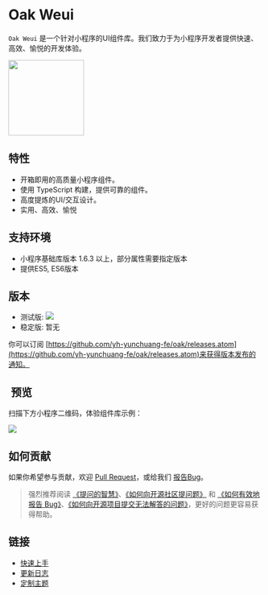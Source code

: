 # Oak Weui
`Oak Weui` 是一个针对小程序的UI组件库。我们致力于为小程序开发者提供快速、高效、愉悦的开发体验。

<img src="https://static.yonghuivip.com/oak/images/logo.png" style="width: 150px;display: blok;">

## 特性
- 开箱即用的高质量小程序组件。
- 使用 TypeScript 构建，提供可靠的组件。
- 高度提炼的UI/交互设计。
- 实用、高效、愉悦

## 支持环境
- 小程序基础库版本 1.6.3 以上，部分属性需要指定版本
- 提供ES5, ES6版本

## 版本
- 测试版: [![](https://img.shields.io/badge/npm-v0.0.2--beta.3-blue)](https://www.npmjs.com/package/@yhyc/oak-weui)
- 稳定版:  暂无

你可以订阅 [https://github.com/yh-yunchuang-fe/oak/releases.atom](https://github.com/yh-yunchuang-fe/oak/releases.atom)来获得版本发布的通知。

##  预览
扫描下方小程序二维码，体验组件库示例：

![](https://static.yonghuivip.com/oak/images/gh_f2ca1eee44b7_1280.jpg)

## 如何贡献
如果你希望参与贡献，欢迎 [Pull Request](https://github.com/yh-yunchuang-fe/oak/pulls)，或给我们 [报告Bug](https://github.com/yh-yunchuang-fe/oak/issues)。

> 强烈推荐阅读 [《提问的智慧》](https://github.com/ryanhanwu/How-To-Ask-Questions-The-Smart-Way)、[《如何向开源社区提问题》](https://github.com/seajs/seajs/issues/545  ) 和 [《如何有效地报告 Bug》](http://www.chiark.greenend.org.uk/~sgtatham/bugs-cn.html)、[《如何向开源项目提交无法解答的问题》](https://zhuanlan.zhihu.com/p/25795393)，更好的问题更容易获得帮助。

## 链接

- [快速上手](https://yh-yunchuang-fe.github.io/oak/#/querystart)
- [更新日志](https://yh-yunchuang-fe.github.io/oak/#/changelog)
- [定制主题](https://yh-yunchuang-fe.github.io/oak/#/theme)